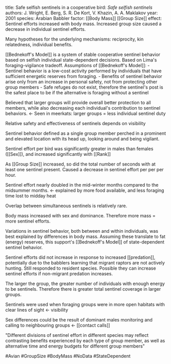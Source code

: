 title: Safe selfish sentinels in a cooperative bird: <i>Safe selfish sentinels</i>
authors: J. Wright, E. Berg, S. R. De Kort, V. Khazin, A. A. Maklakov
year: 2001
species: Arabian Babbler
factor: [[Body Mass]] [[Group Size]]
effect: Sentinel efforts increased with body mass. Increased group size caused a decrease in individual sentinel efforts.

Many hypotheses for the underlying mechanisms: reciprocity, kin relatedness, individual benefits.

[[Bednekoff's Model]] is a system of stable cooperative sentinel behavior based on selfish individual state-dependent decisions.
Based on Lima's foraging-vigilance tradeoff.
Assumptions of [[Bednekoff's Model]]:
	- Sentinel behavior is a low-cost activity performed by individuals that have sufficient energetic reserves from foraging.
	- Benefits of sentinel behavior arise only from an increase in personal safety, not from protecting other group members
	- Safe refuges do not exist, therefore the sentinel's post is the safest place to be if the alternative is foraging without a sentinel

Believed that larger groups will provide overall better protection to all members, while also decreasing each individual's contribution to sentinel behaviors. <- Seen in meerkats: larger groups = less individual sentinel duty

Relative safety and effectiveness of sentinels depends on visibility

Sentinel behavior defined as a single group member perched in a prominent and elevated location with its head up, looking around and being vigilant.

Sentinel effort per bird was significantly greater in males than females ([[Sex]]), and increased significantly with [[Rank]]

As [[Group Size]] increased, so did the total number of seconds with at least one sentinel present. Caused a decrease in sentinel effort per per per hour.

Sentinel effort nearly doubled in the mid-winter months compared to the midsummer months. <- explained by more food available, and less foraging time lost to midday heat

Overlap between simultaneous sentinels is relatively rare.

Body mass increased with sex and dominance. Therefore more mass = more sentinel efforts.

Variations in sentinel behavior, both between and within individuals, was best explained by differences in body mass. Assuming these translate to fat (energy) reserves, this support's [[Bednekoff's Model]] of state-dependent sentinel behavior.

Sentinel efforts did not increase in response to increased [[predation]], potentially due to the babblers learning that migrant raptors are not actively hunting. Still responded to resident species. Possible they can increase sentinel efforts if non-migrant predation increases.

The larger the group, the greater number of individuals with enough energy to be sentinels. Therefore there is greater total sentinel coverage in larger groups.

Sentinels were used when foraging groups were in more open habitats with clear lines of sight <- visibility

Sex differences could be the result of dominant males monitoring and calling to neighbouring groups <- [[contact calls]]

"Different divisions of sentinel effort in different species may reflect contrasting benefits experienced by each type of group member, as well as alternative time and energy budgets for different group members"

#Avian #GroupSize #BodyMass #NoData #StateDependent




